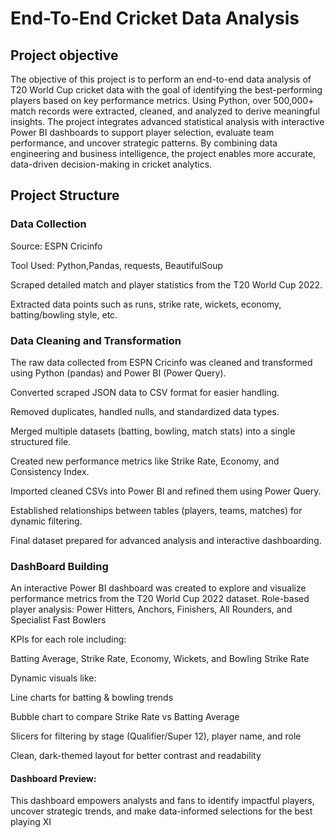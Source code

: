 # End-To-End Cricket Data Analysis
## Project objective 

The objective of this project is to perform an end-to-end data analysis of T20 World Cup cricket data with the goal of identifying the best-performing players based on key performance metrics. Using Python, over 500,000+ match records were extracted, cleaned, and analyzed to derive meaningful insights. The project integrates advanced statistical analysis with interactive Power BI dashboards to support player selection, evaluate team performance, and uncover strategic patterns. By combining data engineering and business intelligence, the project enables more accurate, data-driven decision-making in cricket analytics.
## Project Structure 
### Data Collection 
Source: ESPN Cricinfo

Tool Used: Python,Pandas, requests, BeautifulSoup

Scraped detailed match and player statistics from the T20 World Cup 2022.

Extracted data points such as runs, strike rate, wickets, economy, batting/bowling style, etc.
### Data Cleaning and Transformation 
The raw data collected from ESPN Cricinfo was cleaned and transformed using Python (pandas) and Power BI (Power Query).

Converted scraped JSON data to CSV format for easier handling.

Removed duplicates, handled nulls, and standardized data types.

Merged multiple datasets (batting, bowling, match stats) into a single structured file.

Created new performance metrics like Strike Rate, Economy, and Consistency Index.

Imported cleaned CSVs into Power BI and refined them using Power Query.

Established relationships between tables (players, teams, matches) for dynamic filtering.

Final dataset prepared for advanced analysis and interactive dashboarding.
### DashBoard Building
An interactive Power BI dashboard was created to explore and visualize performance metrics from the T20 World Cup 2022 dataset.
Role-based player analysis: Power Hitters, Anchors, Finishers, All Rounders, and Specialist Fast Bowlers

KPIs for each role including:

Batting Average, Strike Rate, Economy, Wickets, and Bowling Strike Rate

Dynamic visuals like:

Line charts for batting & bowling trends

Bubble chart to compare Strike Rate vs Batting Average

Slicers for filtering by stage (Qualifier/Super 12), player name, and role

Clean, dark-themed layout for better contrast and readability
#### Dashboard Preview:
This dashboard empowers analysts and fans to identify impactful players, uncover strategic trends, and make data-informed selections for the best playing XI






